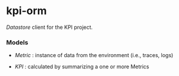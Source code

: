 # kpi-orm

*Datastore* client for the KPI project.

### Models

- *Metric* : instance of data from the environment (i.e., traces, logs)
- *KPI* : calculated by summarizing a one or more Metrics

   ```
